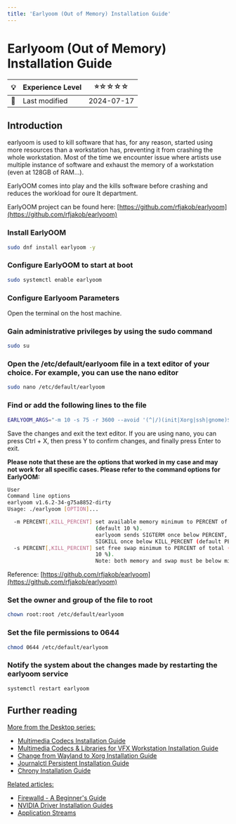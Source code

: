 ```yaml
---
title: 'Earlyoom (Out of Memory) Installation Guide'
---
```


# Earlyoom (Out of Memory) Installation Guide

| 💡 | Experience Level  | ⭐☆☆☆☆ |
|--- | --------- | --------|
| 📆 | Last modified | 2024-07-17 |


## Introduction

earlyoom is used to kill software that has, for any reason, started using more resources than a workstation has, preventing it from crashing the whole workstation. Most of the time we encounter issue where artists use multiple instance of software and exhaust the memory of a workstation (even at 128GB of RAM...).

EarlyOOM comes into play and the kills software before crashing and reduces the workload for oure It department.

EarlyOOM project can be found here: [https://github.com/rfjakob/earlyoom](https://github.com/rfjakob/earlyoom)

### Install EarlyOOM
```bash
sudo dnf install earlyoom -y
```

### Configure EarlyOOM to start at boot
```bash
sudo systemctl enable earlyoom
```

### Configure Earlyoom Parameters

Open the terminal on the host machine.

### Gain administrative privileges by using the sudo command
```bash
sudo su
```

### Open the /etc/default/earlyoom file in a text editor of your choice. For example, you can use the nano editor
```bash
sudo nano /etc/default/earlyoom
```

### Find or add the following lines to the file
```bash
EARLYOOM_ARGS="-m 10 -s 75 -r 3600 --avoid '(^|/)(init|Xorg|ssh|gnome)$'"
```
Save the changes and exit the text editor. If you are using nano, you can press Ctrl + X, then press Y to confirm changes, and finally press Enter to exit.

**Please note that these are the options that worked in my case and may not work for all specific cases. Please refer to the command options for EarlyOOM:**
```bash
User
Command line options
earlyoom v1.6.2-34-g75a8852-dirty
Usage: ./earlyoom [OPTION]...

  -m PERCENT[,KILL_PERCENT] set available memory minimum to PERCENT of total
                            (default 10 %).
                            earlyoom sends SIGTERM once below PERCENT, then
                            SIGKILL once below KILL_PERCENT (default PERCENT/2).
  -s PERCENT[,KILL_PERCENT] set free swap minimum to PERCENT of total (default
                            10 %).
                            Note: both memory and swap must be below minimum for
```
Reference: [https://github.com/rfjakob/earlyoom](https://github.com/rfjakob/earlyoom)

### Set the owner and group of the file to root
```bash
chown root:root /etc/default/earlyoom
```

### Set the file permissions to 0644
```bash
chmod 0644 /etc/default/earlyoom
```

### Notify the system about the changes made by restarting the earlyoom service
```bash
systemctl restart earlyoom
``` 


## Further reading

<u>More from the Desktop series:</u>

- [Multimedia Codecs Installation Guide](desktopseries01) 
- [Multimedia Codecs & Libraries for VFX Workstation Installation Guide](desktopseries02)
- [Change from Wayland to Xorg Installation Guide](desktopseries03)
- [Journalctl Persistent Installation Guide](desktopseries05)
- [Chrony Installation Guide](desktopseries06)

<u>Related articles:</u>

- [Firewalld - A Beginner's Guide](../system/SystemSeriesA02)
- [NVIDIA Driver Installation Guides](/series/nvidia/)   
- [Application Streams](../system/SystemSeriesA01)